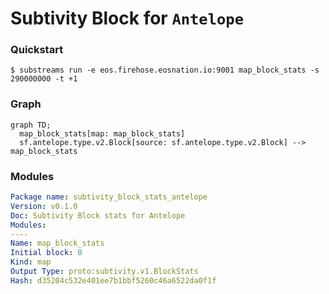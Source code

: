 # **Subtivity** Block for `Antelope`

### Quickstart

```
$ substreams run -e eos.firehose.eosnation.io:9001 map_block_stats -s 290000000 -t +1
```

### Graph

```mermaid
graph TD;
  map_block_stats[map: map_block_stats]
  sf.antelope.type.v2.Block[source: sf.antelope.type.v2.Block] --> map_block_stats
```

### Modules

```yaml
Package name: subtivity_block_stats_antelope
Version: v0.1.0
Doc: Subtivity Block stats for Antelope
Modules:
----
Name: map_block_stats
Initial block: 0
Kind: map
Output Type: proto:subtivity.v1.BlockStats
Hash: d35204c532e401ee7b1bbf5260c46a6522da0f1f
```